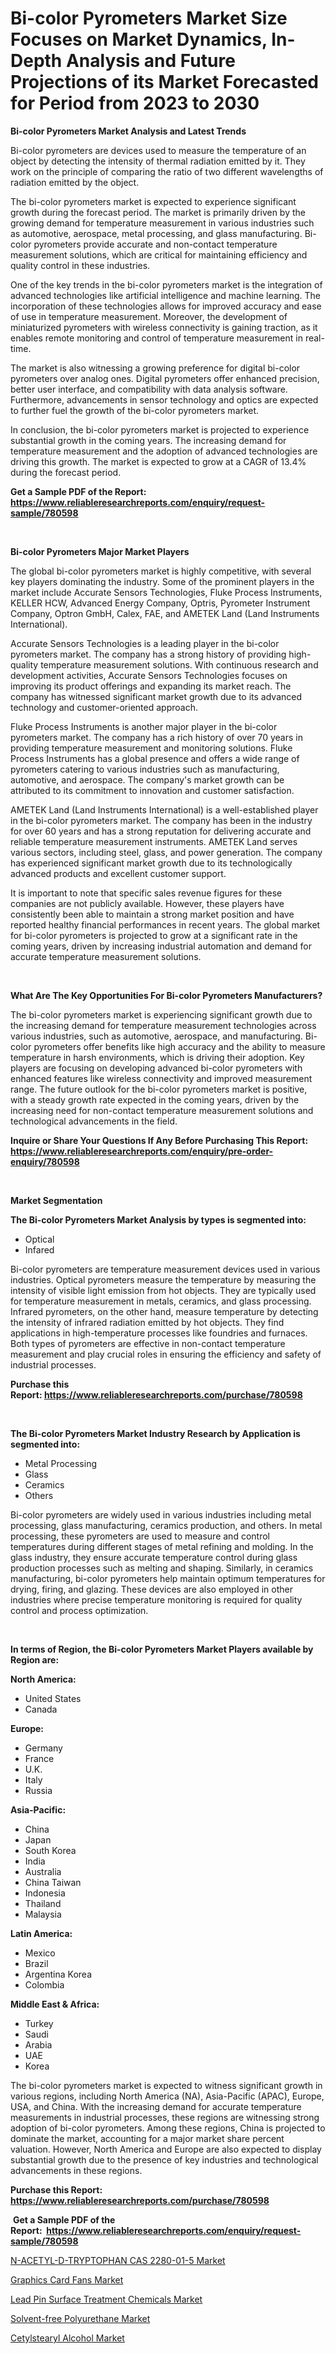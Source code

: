 <p><h1>Bi-color Pyrometers Market Size Focuses on Market Dynamics, In-Depth Analysis and Future Projections of its Market Forecasted for Period from 2023 to 2030</h1></p><p><strong>Bi-color Pyrometers Market Analysis and Latest Trends</strong></p>
<p><p>Bi-color pyrometers are devices used to measure the temperature of an object by detecting the intensity of thermal radiation emitted by it. They work on the principle of comparing the ratio of two different wavelengths of radiation emitted by the object.</p><p>The bi-color pyrometers market is expected to experience significant growth during the forecast period. The market is primarily driven by the growing demand for temperature measurement in various industries such as automotive, aerospace, metal processing, and glass manufacturing. Bi-color pyrometers provide accurate and non-contact temperature measurement solutions, which are critical for maintaining efficiency and quality control in these industries.</p><p>One of the key trends in the bi-color pyrometers market is the integration of advanced technologies like artificial intelligence and machine learning. The incorporation of these technologies allows for improved accuracy and ease of use in temperature measurement. Moreover, the development of miniaturized pyrometers with wireless connectivity is gaining traction, as it enables remote monitoring and control of temperature measurement in real-time.</p><p>The market is also witnessing a growing preference for digital bi-color pyrometers over analog ones. Digital pyrometers offer enhanced precision, better user interface, and compatibility with data analysis software. Furthermore, advancements in sensor technology and optics are expected to further fuel the growth of the bi-color pyrometers market.</p><p>In conclusion, the bi-color pyrometers market is projected to experience substantial growth in the coming years. The increasing demand for temperature measurement and the adoption of advanced technologies are driving this growth. The market is expected to grow at a CAGR of 13.4% during the forecast period.</p></p>
<p><strong>Get a Sample PDF of the Report:&nbsp; <a href="https://www.reliableresearchreports.com/enquiry/request-sample/780598">https://www.reliableresearchreports.com/enquiry/request-sample/780598</a></strong></p>
<p>&nbsp;</p>
<p><strong>Bi-color Pyrometers Major Market Players</strong></p>
<p><p>The global bi-color pyrometers market is highly competitive, with several key players dominating the industry. Some of the prominent players in the market include Accurate Sensors Technologies, Fluke Process Instruments, KELLER HCW, Advanced Energy Company, Optris, Pyrometer Instrument Company, Optron GmbH, Calex, FAE, and AMETEK Land (Land Instruments International).</p><p>Accurate Sensors Technologies is a leading player in the bi-color pyrometers market. The company has a strong history of providing high-quality temperature measurement solutions. With continuous research and development activities, Accurate Sensors Technologies focuses on improving its product offerings and expanding its market reach. The company has witnessed significant market growth due to its advanced technology and customer-oriented approach.</p><p>Fluke Process Instruments is another major player in the bi-color pyrometers market. The company has a rich history of over 70 years in providing temperature measurement and monitoring solutions. Fluke Process Instruments has a global presence and offers a wide range of pyrometers catering to various industries such as manufacturing, automotive, and aerospace. The company's market growth can be attributed to its commitment to innovation and customer satisfaction.</p><p>AMETEK Land (Land Instruments International) is a well-established player in the bi-color pyrometers market. The company has been in the industry for over 60 years and has a strong reputation for delivering accurate and reliable temperature measurement instruments. AMETEK Land serves various sectors, including steel, glass, and power generation. The company has experienced significant market growth due to its technologically advanced products and excellent customer support.</p><p>It is important to note that specific sales revenue figures for these companies are not publicly available. However, these players have consistently been able to maintain a strong market position and have reported healthy financial performances in recent years. The global market for bi-color pyrometers is projected to grow at a significant rate in the coming years, driven by increasing industrial automation and demand for accurate temperature measurement solutions.</p></p>
<p>&nbsp;</p>
<p><strong>What Are The Key Opportunities For Bi-color Pyrometers Manufacturers?</strong></p>
<p><p>The bi-color pyrometers market is experiencing significant growth due to the increasing demand for temperature measurement technologies across various industries, such as automotive, aerospace, and manufacturing. Bi-color pyrometers offer benefits like high accuracy and the ability to measure temperature in harsh environments, which is driving their adoption. Key players are focusing on developing advanced bi-color pyrometers with enhanced features like wireless connectivity and improved measurement range. The future outlook for the bi-color pyrometers market is positive, with a steady growth rate expected in the coming years, driven by the increasing need for non-contact temperature measurement solutions and technological advancements in the field.</p></p>
<p><strong>Inquire or Share Your Questions If Any Before Purchasing This Report: <a href="https://www.reliableresearchreports.com/enquiry/pre-order-enquiry/780598">https://www.reliableresearchreports.com/enquiry/pre-order-enquiry/780598</a></strong></p>
<p>&nbsp;</p>
<p><strong>Market Segmentation</strong></p>
<p><strong>The Bi-color Pyrometers Market Analysis by types is segmented into:</strong></p>
<p><ul><li>Optical</li><li>Infared</li></ul></p>
<p><p>Bi-color pyrometers are temperature measurement devices used in various industries. Optical pyrometers measure the temperature by measuring the intensity of visible light emission from hot objects. They are typically used for temperature measurement in metals, ceramics, and glass processing. Infrared pyrometers, on the other hand, measure temperature by detecting the intensity of infrared radiation emitted by hot objects. They find applications in high-temperature processes like foundries and furnaces. Both types of pyrometers are effective in non-contact temperature measurement and play crucial roles in ensuring the efficiency and safety of industrial processes.</p></p>
<p><strong>Purchase this Report:&nbsp;<a href="https://www.reliableresearchreports.com/purchase/780598">https://www.reliableresearchreports.com/purchase/780598</a></strong></p>
<p>&nbsp;</p>
<p><strong>The Bi-color Pyrometers Market Industry Research by Application is segmented into:</strong></p>
<p><ul><li>Metal Processing</li><li>Glass</li><li>Ceramics</li><li>Others</li></ul></p>
<p><p>Bi-color pyrometers are widely used in various industries including metal processing, glass manufacturing, ceramics production, and others. In metal processing, these pyrometers are used to measure and control temperatures during different stages of metal refining and molding. In the glass industry, they ensure accurate temperature control during glass production processes such as melting and shaping. Similarly, in ceramics manufacturing, bi-color pyrometers help maintain optimum temperatures for drying, firing, and glazing. These devices are also employed in other industries where precise temperature monitoring is required for quality control and process optimization.</p></p>
<p>&nbsp;</p>
<p><strong>In terms of Region, the Bi-color Pyrometers Market Players available by Region are:</strong></p>
<p>
    <p> <strong> North America: </strong>
        <ul>
            <li>United States</li>
            <li>Canada</li>
        </ul>
        </p> 
    <p> <strong> Europe: </strong>
        <ul>
            <li>Germany</li>
            <li>France</li>
            <li>U.K.</li>
            <li>Italy</li>
            <li>Russia</li>
        </ul>
        </p> 
    <p> <strong> Asia-Pacific: </strong>
        <ul>
            <li>China</li>
            <li>Japan</li>
            <li>South Korea</li>
            <li>India</li>
            <li>Australia</li>
            <li>China Taiwan</li>
            <li>Indonesia</li>
            <li>Thailand</li>
            <li>Malaysia</li>
        </ul>
        </p> 
    <p> <strong> Latin America: </strong>
        <ul>
            <li>Mexico</li>
            <li>Brazil</li>
            <li>Argentina Korea</li>
            <li>Colombia</li>
        </ul>
        </p> 
    <p> <strong> Middle East & Africa: </strong>
        <ul>
            <li>Turkey</li>
            <li>Saudi</li>
            <li>Arabia</li>
            <li>UAE</li>
            <li>Korea</li>
        </ul>
    </p>
    </p>
<p><p>The bi-color pyrometers market is expected to witness significant growth in various regions, including North America (NA), Asia-Pacific (APAC), Europe, USA, and China. With the increasing demand for accurate temperature measurements in industrial processes, these regions are witnessing strong adoption of bi-color pyrometers. Among these regions, China is projected to dominate the market, accounting for a major market share percent valuation. However, North America and Europe are also expected to display substantial growth due to the presence of key industries and technological advancements in these regions.</p></p>
<p><strong>Purchase this Report: <a href="https://www.reliableresearchreports.com/purchase/780598">https://www.reliableresearchreports.com/purchase/780598</a></strong></p>
<p>&nbsp;<strong>Get a Sample PDF of the Report:&nbsp;&nbsp;<a href="https://www.reliableresearchreports.com/enquiry/request-sample/780598">https://www.reliableresearchreports.com/enquiry/request-sample/780598</a></strong></p>
<p><strong></strong></p>
<p><p><a href="https://medium.com/@jacesipes1996/n-acetyl-d-tryptophan-cas-2280-01-5-market-focuses-on-market-share-size-and-projected-forecast-df9eb7c2a386">N-ACETYL-D-TRYPTOPHAN CAS 2280-01-5 Market</a></p><p><a href="https://medium.com/@lylaberge1964/graphics-card-fans-market-size-cagr-trends-2024-2030-a3ec59d17620">Graphics Card Fans Market</a></p><p><a href="https://www.linkedin.com/pulse/lead-pin-surface-treatment-chemicals-market-challenges-opportunities/">Lead Pin Surface Treatment Chemicals Market</a></p><p><a href="https://www.linkedin.com/pulse/solvent-free-polyurethane-market-insights-players-forecast/">Solvent-free Polyurethane Market</a></p><p><a href="https://www.linkedin.com/pulse/cetylstearyl-alcohol-market-insights-players-forecast/">Cetylstearyl Alcohol Market</a></p></p>
